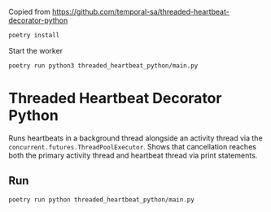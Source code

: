 
Copied from https://github.com/temporal-sa/threaded-heartbeat-decorator-python



``` bash
poetry install
```

Start the worker

``` bash
poetry run python3 threaded_heartbeat_python/main.py
```




# Threaded Heartbeat Decorator Python

Runs heartbeats in a background thread alongside an activity thread via the `concurrent.futures.ThreadPoolExecutor`. 
Shows that cancellation reaches both the primary activity thread and heartbeat thread via print statements.

## Run

`poetry run python threaded_heartbeat_python/main.py`